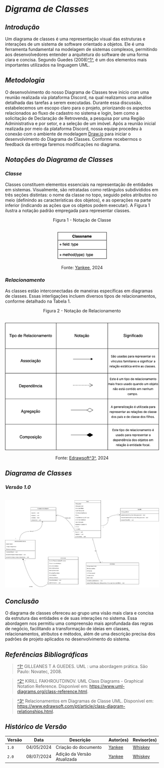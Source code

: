 # <a> *Digrama de Classes* </a>

## <a> *Introdução* </a>

Um diagrama de classes é uma representação visual das estruturas e interações de um sistema de software orientado a objetos. Ele é uma ferramenta fundamental na modelagem de sistemas complexos, permitindo aos desenvolvedores entender a arquitetura do software de uma forma clara e concisa. Segundo Guedes (2008)<a id="REF1" href="#anchor_1">^1^</a>, é um dos elementos mais importantes utilizados na linguagem UML.

## <a> *Metodologia* </a>

O desenvolvimento do nosso Diagrama de Classes teve início com uma reunião realizada via plataforma Discord, na qual realizamos uma análise detalhada das tarefas a serem executadas. Durante essa discussão, estabelecemos um escopo claro para o projeto, priorizando os aspectos relacionados ao fluxo de cadastro no sistema e login, bem como a solicitação de Declaração de Retrovenda, a pesquisa por uma Região Administrativa e por setor, e a seleção de um imóvel. Após a reunião inicial realizada por meio da plataforma Discord, nossa equipe procedeu à conexão com o ambiente de modelagem [Draw.io](https://app.diagrams.net) para iniciar o desenvolvimento do Diagrama de Classes. Conforme recebermos o feedback da entrega faremos modificações no diagrama.

## <a> *Notações do Diagrama de Classes* </a>

### <a> *Classe* </a>


Classes constituem elementos essenciais na representação de entidades em sistemas. Visualmente, são retratadas como retângulos subdivididos em três seções distintas: o nome da classe no topo, seguido pelos atributos no meio (definindo as características dos objetos), e as operações na parte inferior (indicando as ações que os objetos podem executar). A Figura 1 ilustra a notação padrão empregada para representar classes.

<center>
Figura 1 - Notação de Classe 

<br> ![alt text](../Assets/DiagramaUML/classname.png) <br>

<font>Fonte: <a href="[Yankee](../../Subgrupos/Yankee.md">Yankee</a>, 2024</font>

</center>

### <a> *Relacionamento* </a>
As classes estão interconectadas de maneiras específicas em diagramas de classes. Essas interligações incluem diversos tipos de relacionamentos, conforme detalhado na Tabela 1.

<center>
Figura 2 - Notação de Relacionamento 

<br> ![alt text](../Assets/DiagramaUML/relacionameto.png) <br>

<font>Fonte: <a href="https://www.edrawsoft.com/pt/article/class-diagram-relationships.html">Edrawsoft<a id="REF3" href="#anchor_3">^3^</a></a>, 2024</font>

</center>

## <a> *Diagrama de Classes* </a>

### <a> *Versão 1.0* </a>

<br> ![alt text](../Assets/DiagramaClasse/DiagramaClasseV2.jpg) <br>

## <a> *Conclusão* </a>

O diagrama de classes ofereceu ao grupo uma visão mais clara e concisa da estrutura das entidades e de suas interações no sistema. Essa abordagem nos permitiu uma compreensão mais aprofundada das regras de negócio, facilitando a transformação de ideias em classes, relacionamentos, atributos e métodos, além de uma descrição precisa dos padrões de projeto aplicados no desenvolvimento do sistema.

## <a>*Referências Bibliográficas*</a>

> <a id="anchor_1" href="#REF1">^1^</a> GILLEANES T A GUEDES. UML : uma abordagem prática. São Paulo: Novatec, 2008.

> <a id="anchor_2" href="#REF2">^2^</a> KIRILL FAKHROUTDINOV. UML Class Diagrams - Graphical Notation Reference. Disponível em: https://www.uml-diagrams.org/class-reference.html.

> <a id="ancho_3" href="#REF3">^3^</a> Relacionamentos em Diagramas de Classe UML. Disponível em: https://www.edrawsoft.com/pt/article/class-diagram-relationships.html.

## <a>*Histórico de Versão*</a>

<center>

| Versão | Data       | Descrição                                                          | Autor(es)                                        | Revisor(es)                           |
| ------ | ---------- | ------------------------------------------------------------------ | ------------------------------------------------ | ------------------------------------- |
| `1.0`  | 04/05/2024 | Criação do documento | [Yankee](../../Subgrupos/Yankee.md) | [Whiskey](../../Subgrupos/Whiskey.md) |
| `2.0`  | 08/07/2024 | Adição da Versão Atualizada | [Yankee](../../Subgrupos/Yankee.md) | [Whiskey](../../Subgrupos/Whiskey.md) |


</center>